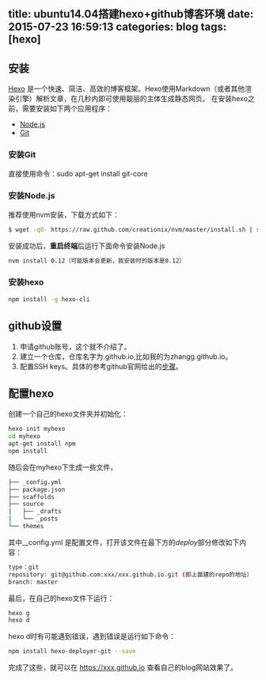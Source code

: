 title: ubuntu14.04搭建hexo+github博客环境
date: 2015-07-23 16:59:13
categories: blog
tags: [hexo]
---
## **安装**
[Hexo](https://hexo.io/) 是一个快速、简洁、高效的博客框架。Hexo使用Markdown（或者其他渲染引擎）解析文章，在几秒内即可使用靓丽的主体生成静态网页。
在安装hexo之前，需要安装如下两个应用程序：
 * [Node.js](https://nodejs.org/)
 * [Git](http://git-scm.com/)

### **安装Git**
直接使用命令：sudo apt-get install git-core
### **安装Node.js**
推荐使用nvm安装，下载方式如下：
```bash
$ wget -qO- https://raw.github.com/creationix/nvm/master/install.sh | sh
```
安装成功后，**重启终端**后运行下面命令安装Node.js
 ```bash
nvm install 0.12（可能版本会更新，我安装时的版本是0.12）
 ```

### **安装hexo**
```bash
npm install -g hexo-cli
```
## **github设置**
1. 申请github账号，这个就不介绍了。
2. 建立一个仓库，仓库名字为<username>.github.io,比如我的为zhangg.github.io。
3. 配置SSH keys。具体的参考github官网给出的[步骤](https://help.github.com/articles/generating-ssh-keys/)。

## **配置hexo**
创建一个自己的hexo文件夹并初始化：
```bash
hexo init myhexo
cd myhexo
apt-get install npm
npm install
```
随后会在myhexo下生成一些文件，
```bash 
├── _config.yml
├── package.json
├── scaffolds
├── source
|   ├── _drafts
|   └── _posts
└── themes
```
其中__config.yml 是配置文件，打开该文件在最下方的*deploy*部分修改如下内容：
```bash
type：git
repository: git@github.com:xxx/xxx.github.io.git (即上面建的repo的地址）
branch: master
```
最后，在自己的hexo文件下运行：
```bash
hexo g
hexo d
```
hexo d时有可能遇到错误，遇到错误是运行如下命令：
```bash
npm install hexo-deployer-git --save
```

完成了这些，就可以在 https://xxx.github.io 查看自己的blog网站效果了。
